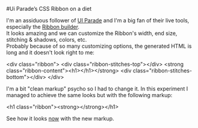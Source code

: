#Ui Parade’s CSS Ribbon on a diet  


I'm an assiduous follower of [UI Parade](http://www.uiparade.com/) and I'm a big fan of their live tools, especially the [Ribbon builder](http://www.uiparade.com/wp-content/themes/artiste/live-tools/ribbon-builder.html).  
It looks amazing and we can customize the Ribbon's width, end size, stitching & shadows, colors, etc.  
Probably because of so many customizing options, the generated HTML is long and it doesn't look right to me: 

&lt;div class="ribbon"&gt;
&lt;div class="ribbon-stitches-top"&gt;&lt;/div&gt;
&lt;strong class="ribbon-content"&gt;&lt;h1&gt;&lt;/h1&gt;&lt;/strong&gt;
&lt;div class="ribbon-stitches-bottom"&gt;&lt;/div&gt;
&lt;/div&gt;  


I'm a bit "clean markup" psycho so I had to change it.
In this experiment I managed to achieve the same looks but with the following markup:

&lt;h1 class="ribbon"&gt;&lt;strong&gt;&lt;/strong&gt;&lt;/h1&gt;  



See how it looks [now](http://luis-almeida.github.com/ribbon/) with the new markup.

